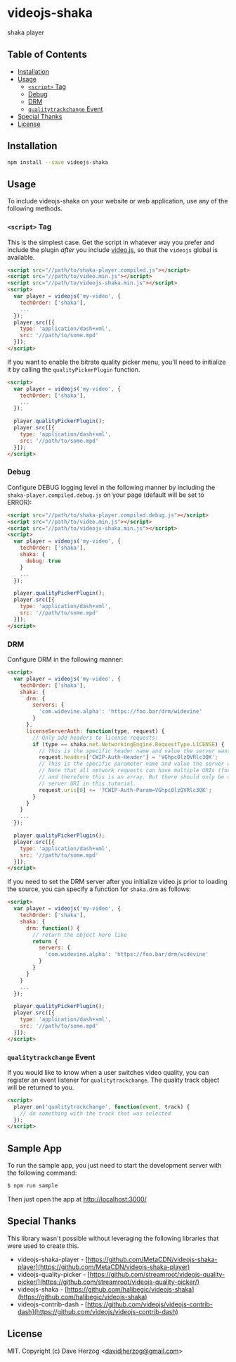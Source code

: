 # videojs-shaka

shaka player

## Table of Contents

<!-- START doctoc generated TOC please keep comment here to allow auto update -->
<!-- DON'T EDIT THIS SECTION, INSTEAD RE-RUN doctoc TO UPDATE -->


- [Installation](#installation)
- [Usage](#usage)
  - [`<script>` Tag](#script-tag)
  - [Debug](#debug)
  - [DRM](#drm)
  - [`qualitytrackchange` Event](#qualitytrackchange-event)
- [Special Thanks](#special-thanks)
- [License](#license)

<!-- END doctoc generated TOC please keep comment here to allow auto update -->
## Installation

```sh
npm install --save videojs-shaka
```

## Usage

To include videojs-shaka on your website or web application, use any of the following methods.

### `<script>` Tag

This is the simplest case. Get the script in whatever way you prefer and include the plugin _after_ you include [video.js][videojs], so that the `videojs` global is available.

```html
<script src="//path/to/shaka-player.compiled.js"></script>
<script src="//path/to/video.min.js"></script>
<script src="//path/to/videojs-shaka.min.js"></script>
<script>
  var player = videojs('my-video', {
    techOrder: ['shaka'],
    ...
  });
  player.src([{
    type: 'application/dash+xml',
    src: '//path/to/some.mpd'
  }]);
</script>
```

If you want to enable the bitrate quality picker menu, you'll need to initialize it by calling the `qualityPickerPlugin` function.

```html
<script>
  var player = videojs('my-video', {
    techOrder: ['shaka'],
    ...
  });

  player.qualityPickerPlugin();
  player.src([{
    type: 'application/dash+xml',
    src: '//path/to/some.mpd'
  }]);
</script>
```

### Debug

Configure DEBUG logging level in the following manner by including the `shaka-player.compiled.debug.js` on your page (default will be set to ERROR):

```html
<script src="//path/to/shaka-player.compiled.debug.js"></script>
<script src="//path/to/video.min.js"></script>
<script src="//path/to/videojs-shaka.min.js"></script>
<script>
  var player = videojs('my-video', {
    techOrder: ['shaka'],
    shaka: {
      debug: true
    }
    ...
  });

  player.qualityPickerPlugin();
  player.src([{
    type: 'application/dash+xml',
    src: '//path/to/some.mpd'
  }]);
</script>
```

### DRM

Configure DRM in the following manner:

```html
<script>
  var player = videojs('my-video', {
    techOrder: ['shaka'],
    shaka: {
      drm: {
        servers: {
          'com.widevine.alpha': 'https://foo.bar/drm/widevine'
        }
      },
      licenseServerAuth: function(type, request) {
        // Only add headers to license requests:
        if (type == shaka.net.NetworkingEngine.RequestType.LICENSE) {
          // This is the specific header name and value the server wants:
          request.headers['CWIP-Auth-Header'] = 'VGhpc0lzQVRlc3QK';
          // This is the specific parameter name and value the server wants:
          // Note that all network requests can have multiple URIs (for fallback),
          // and therefore this is an array. But there should only be one license
          // server URI in this tutorial.
          request.uris[0] += '?CWIP-Auth-Param=VGhpc0lzQVRlc3QK';
        }
      }
    }
    ...
  });

  player.qualityPickerPlugin();
  player.src([{
    type: 'application/dash+xml',
    src: '//path/to/some.mpd'
  }]);
</script>
```

If you need to set the DRM server after you initialize video.js prior to loading the source, you can specify a function for `shaka.drm` as follows:

```html
<script>
  var player = videojs('my-video', {
    techOrder: ['shaka'],
    shaka: {
      drm: function() {
        // return the object here like
        return {
          servers: {
            'com.widevine.alpha': 'https://foo.bar/drm/widevine'
          }
        }
      }
    }
    ...
  });

  player.qualityPickerPlugin();
  player.src([{
    type: 'application/dash+xml',
    src: '//path/to/some.mpd'
  }]);
</script>
```

### `qualitytrackchange` Event

If you would like to know when a user switches video quality, you can register an event listener for `qualitytrackchange`.  The quality track object will be returned to you.

```html
<script>
  player.on('qualitytrackchange', function(event, track) {
    // do something with the track that was selected
  });
</script>
```

## Sample App

To run the sample app, you just need to start the development server with the following command:

```bash
$ npm run sample
```

Then just open the app at [http://localhost:3000/](http://localhost:3000/) 

## Special Thanks

This library wasn't possible without leveraging the following libraries that were used to create this.

- videojs-shaka-player - [https://github.com/MetaCDN/videojs-shaka-player](https://github.com/MetaCDN/videojs-shaka-player) 
- videojs-quality-picker - [https://github.com/streamroot/videojs-quality-picker/](https://github.com/streamroot/videojs-quality-picker/) 
- videojs-shaka - [https://github.com/halibegic/videojs-shaka](https://github.com/halibegic/videojs-shaka) 
- videojs-contrib-dash - [https://github.com/videojs/videojs-contrib-dash](https://github.com/videojs/videojs-contrib-dash) 

## License

MIT. Copyright (c) Dave Herzog &lt;davidjherzog@gmail.com&gt;


[videojs]: http://videojs.com/
